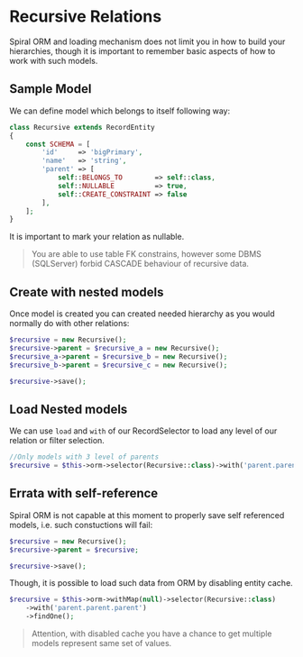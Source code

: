 # Recursive Relations
Spiral ORM and loading mechanism does not limit you in how to build your hierarchies, though it is important to remember basic aspects of how to work with such models.

## Sample Model
We can define model which belongs to itself following way:

```php
class Recursive extends RecordEntity
{
    const SCHEMA = [
        'id'     => 'bigPrimary',
        'name'   => 'string',
        'parent' => [
            self::BELONGS_TO        => self::class,
            self::NULLABLE          => true,
            self::CREATE_CONSTRAINT => false
        ],
    ];
}
```

It is important to mark your relation as nullable.

> You are able to use table FK constrains, however some DBMS (SQLServer) forbid CASCADE behaviour of recursive data.

## Create with nested models
Once model is created you can created needed hierarchy as you would normally do with other relations:

```php
$recursive = new Recursive();
$recursive->parent = $recursive_a = new Recursive();
$recursive_a->parent = $recursive_b = new Recursive();
$recursive_b->parent = $recursive_c = new Recursive();

$recursive->save();
```

## Load Nested models
We can use `load` and `with` of our RecordSelector to load any level of our relation or filter selection. 

```php
//Only models with 3 level of parents
$recursive = $this->orm->selector(Recursive::class)->with('parent.parent.parent')->findOne();
```

## Errata with self-reference
Spiral ORM is not capable at this moment to properly save self referenced models, i.e. such constuctions will fail:

```php
$recursive = new Recursive();
$recursive->parent = $recursive;

$recursive->save();
```

Though, it is possible to load such data from ORM by disabling entity cache.

```php
$recursive = $this->orm->withMap(null)->selector(Recursive::class)
    ->with('parent.parent.parent')
    ->findOne();
```

> Attention, with disabled cache you have a chance to get multiple models represent same set of values.
